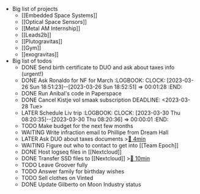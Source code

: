 - Big list of projects
	- [[Embedded Space Systems]]
	- [[Optical Space Sensors]]
	- [[Metal AM Internship]]
	- [[Leads2b]]
	- [[Plutogravitas]]
	- [[Gym]]
	- [[exogravitas]]
- Big list of todos
	- DONE Send birth certificate to DUO and ask about taxes info (urgent!)
	- DONE Ask Ronaldo for NF for March
	  :LOGBOOK:
	  CLOCK: [2023-03-26 Sun 18:51:23]--[2023-03-26 Sun 18:52:51] =>  00:01:28
	  :END:
	- DONE Run Anibal's code in Paperspace
	- DONE Cancel Kistje vol smaak subscription
	  DEADLINE: <2023-03-28 Tue>
	- LATER Schedule Liv trip
	  :LOGBOOK:
	  CLOCK: [2023-03-30 Thu 08:20:35]--[2023-03-30 Thu 08:20:36] =>  00:00:01
	  :END:
	- TODO Make budget for the next few months
	- WAITING Write infraction email to Phillipe from Dream Hall
	- LATER Ask DUO about taxes documents >[🍅 4min](#agenda-pomo://?t=p-1680157274592-231)
	- WAITING Figure out who to contact to get into [[Team Epoch]]
	- DONE Host logseq files in [[Nextcloud]]
	- DONE Transfer SSD files to [[Nextcloud]] >[🍅 10min](#agenda-pomo://?t=f-1680158011174-600)
	- TODO Leave Groover fully
	- TODO Answer family for birthday wishes
	- TODO Sell clothes on Vinted
	- DONE Update Gilberto on Moon Industry status